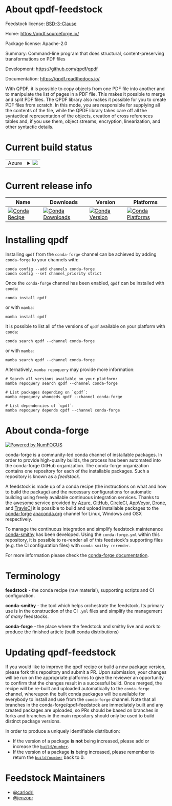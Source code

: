 About qpdf-feedstock
====================

Feedstock license: [BSD-3-Clause](https://github.com/conda-forge/qpdf-feedstock/blob/main/LICENSE.txt)

Home: https://qpdf.sourceforge.io/

Package license: Apache-2.0

Summary: Command-line program that does structural, content-preserving transformations on PDF files

Development: https://github.com/qpdf/qpdf

Documentation: https://qpdf.readthedocs.io/

With QPDF, it is possible to copy objects from one PDF file into another
and to manipulate the list of pages in a PDF file.  This makes it possible
to merge and split PDF files. The QPDF library also makes it possible for
you to create PDF files from scratch.  In this mode, you are responsible
for supplying all the contents of the file, while the QPDF library takes
care off all the syntactical representation of the objects, creation of
cross references tables and, if you use them, object streams, encryption,
linearization, and other syntactic details.


Current build status
====================


<table>
    
  <tr>
    <td>Azure</td>
    <td>
      <details>
        <summary>
          <a href="https://dev.azure.com/conda-forge/feedstock-builds/_build/latest?definitionId=945&branchName=main">
            <img src="https://dev.azure.com/conda-forge/feedstock-builds/_apis/build/status/qpdf-feedstock?branchName=main">
          </a>
        </summary>
        <table>
          <thead><tr><th>Variant</th><th>Status</th></tr></thead>
          <tbody><tr>
              <td>linux_64</td>
              <td>
                <a href="https://dev.azure.com/conda-forge/feedstock-builds/_build/latest?definitionId=945&branchName=main">
                  <img src="https://dev.azure.com/conda-forge/feedstock-builds/_apis/build/status/qpdf-feedstock?branchName=main&jobName=linux&configuration=linux%20linux_64_" alt="variant">
                </a>
              </td>
            </tr><tr>
              <td>linux_aarch64</td>
              <td>
                <a href="https://dev.azure.com/conda-forge/feedstock-builds/_build/latest?definitionId=945&branchName=main">
                  <img src="https://dev.azure.com/conda-forge/feedstock-builds/_apis/build/status/qpdf-feedstock?branchName=main&jobName=linux&configuration=linux%20linux_aarch64_" alt="variant">
                </a>
              </td>
            </tr><tr>
              <td>linux_ppc64le</td>
              <td>
                <a href="https://dev.azure.com/conda-forge/feedstock-builds/_build/latest?definitionId=945&branchName=main">
                  <img src="https://dev.azure.com/conda-forge/feedstock-builds/_apis/build/status/qpdf-feedstock?branchName=main&jobName=linux&configuration=linux%20linux_ppc64le_" alt="variant">
                </a>
              </td>
            </tr><tr>
              <td>osx_64</td>
              <td>
                <a href="https://dev.azure.com/conda-forge/feedstock-builds/_build/latest?definitionId=945&branchName=main">
                  <img src="https://dev.azure.com/conda-forge/feedstock-builds/_apis/build/status/qpdf-feedstock?branchName=main&jobName=osx&configuration=osx%20osx_64_" alt="variant">
                </a>
              </td>
            </tr><tr>
              <td>osx_arm64</td>
              <td>
                <a href="https://dev.azure.com/conda-forge/feedstock-builds/_build/latest?definitionId=945&branchName=main">
                  <img src="https://dev.azure.com/conda-forge/feedstock-builds/_apis/build/status/qpdf-feedstock?branchName=main&jobName=osx&configuration=osx%20osx_arm64_" alt="variant">
                </a>
              </td>
            </tr><tr>
              <td>win_64</td>
              <td>
                <a href="https://dev.azure.com/conda-forge/feedstock-builds/_build/latest?definitionId=945&branchName=main">
                  <img src="https://dev.azure.com/conda-forge/feedstock-builds/_apis/build/status/qpdf-feedstock?branchName=main&jobName=win&configuration=win%20win_64_" alt="variant">
                </a>
              </td>
            </tr>
          </tbody>
        </table>
      </details>
    </td>
  </tr>
</table>

Current release info
====================

| Name | Downloads | Version | Platforms |
| --- | --- | --- | --- |
| [![Conda Recipe](https://img.shields.io/badge/recipe-qpdf-green.svg)](https://anaconda.org/conda-forge/qpdf) | [![Conda Downloads](https://img.shields.io/conda/dn/conda-forge/qpdf.svg)](https://anaconda.org/conda-forge/qpdf) | [![Conda Version](https://img.shields.io/conda/vn/conda-forge/qpdf.svg)](https://anaconda.org/conda-forge/qpdf) | [![Conda Platforms](https://img.shields.io/conda/pn/conda-forge/qpdf.svg)](https://anaconda.org/conda-forge/qpdf) |

Installing qpdf
===============

Installing `qpdf` from the `conda-forge` channel can be achieved by adding `conda-forge` to your channels with:

```
conda config --add channels conda-forge
conda config --set channel_priority strict
```

Once the `conda-forge` channel has been enabled, `qpdf` can be installed with `conda`:

```
conda install qpdf
```

or with `mamba`:

```
mamba install qpdf
```

It is possible to list all of the versions of `qpdf` available on your platform with `conda`:

```
conda search qpdf --channel conda-forge
```

or with `mamba`:

```
mamba search qpdf --channel conda-forge
```

Alternatively, `mamba repoquery` may provide more information:

```
# Search all versions available on your platform:
mamba repoquery search qpdf --channel conda-forge

# List packages depending on `qpdf`:
mamba repoquery whoneeds qpdf --channel conda-forge

# List dependencies of `qpdf`:
mamba repoquery depends qpdf --channel conda-forge
```


About conda-forge
=================

[![Powered by
NumFOCUS](https://img.shields.io/badge/powered%20by-NumFOCUS-orange.svg?style=flat&colorA=E1523D&colorB=007D8A)](https://numfocus.org)

conda-forge is a community-led conda channel of installable packages.
In order to provide high-quality builds, the process has been automated into the
conda-forge GitHub organization. The conda-forge organization contains one repository
for each of the installable packages. Such a repository is known as a *feedstock*.

A feedstock is made up of a conda recipe (the instructions on what and how to build
the package) and the necessary configurations for automatic building using freely
available continuous integration services. Thanks to the awesome service provided by
[Azure](https://azure.microsoft.com/en-us/services/devops/), [GitHub](https://github.com/),
[CircleCI](https://circleci.com/), [AppVeyor](https://www.appveyor.com/),
[Drone](https://cloud.drone.io/welcome), and [TravisCI](https://travis-ci.com/)
it is possible to build and upload installable packages to the
[conda-forge](https://anaconda.org/conda-forge) [anaconda.org](https://anaconda.org/)
channel for Linux, Windows and OSX respectively.

To manage the continuous integration and simplify feedstock maintenance
[conda-smithy](https://github.com/conda-forge/conda-smithy) has been developed.
Using the ``conda-forge.yml`` within this repository, it is possible to re-render all of
this feedstock's supporting files (e.g. the CI configuration files) with ``conda smithy rerender``.

For more information please check the [conda-forge documentation](https://conda-forge.org/docs/).

Terminology
===========

**feedstock** - the conda recipe (raw material), supporting scripts and CI configuration.

**conda-smithy** - the tool which helps orchestrate the feedstock.
                   Its primary use is in the construction of the CI ``.yml`` files
                   and simplify the management of *many* feedstocks.

**conda-forge** - the place where the feedstock and smithy live and work to
                  produce the finished article (built conda distributions)


Updating qpdf-feedstock
=======================

If you would like to improve the qpdf recipe or build a new
package version, please fork this repository and submit a PR. Upon submission,
your changes will be run on the appropriate platforms to give the reviewer an
opportunity to confirm that the changes result in a successful build. Once
merged, the recipe will be re-built and uploaded automatically to the
`conda-forge` channel, whereupon the built conda packages will be available for
everybody to install and use from the `conda-forge` channel.
Note that all branches in the conda-forge/qpdf-feedstock are
immediately built and any created packages are uploaded, so PRs should be based
on branches in forks and branches in the main repository should only be used to
build distinct package versions.

In order to produce a uniquely identifiable distribution:
 * If the version of a package **is not** being increased, please add or increase
   the [``build/number``](https://docs.conda.io/projects/conda-build/en/latest/resources/define-metadata.html#build-number-and-string).
 * If the version of a package **is** being increased, please remember to return
   the [``build/number``](https://docs.conda.io/projects/conda-build/en/latest/resources/define-metadata.html#build-number-and-string)
   back to 0.

Feedstock Maintainers
=====================

* [@carlodri](https://github.com/carlodri/)
* [@jenzopr](https://github.com/jenzopr/)


<!-- dummy commit to enable rerendering -->

